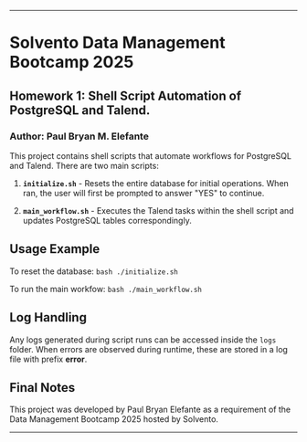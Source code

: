 
---

# Solvento Data Management Bootcamp 2025
## **Homework 1: Shell Script Automation of PostgreSQL and Talend.**
### Author: Paul Bryan M. Elefante

This project contains shell scripts that automate workflows for PostgreSQL and Talend. There are two main scripts:

1. **`initialize.sh`** - Resets the entire database for initial operations. When ran, the user will first be prompted to answer "YES" to continue.

2. **`main_workflow.sh`** - Executes the Talend tasks within the shell script and updates PostgreSQL tables correspondingly.


## Usage Example

To reset the database:
```bash ./initialize.sh```

To run the main workfow:
```bash ./main_workflow.sh```

## Log Handling

Any logs generated during script runs can be accessed inside the `logs` folder. When errors are observed during runtime, these are stored in a log file with prefix **error**.

## Final Notes

This project was developed by Paul Bryan Elefante as a requirement of the Data Management Bootcamp 2025 hosted by Solvento.

---